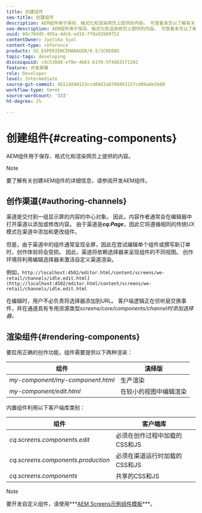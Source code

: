 ```yaml
---
title: 创建组件
seo-title: 创建组件
description: AEM组件用于保存、格式化和渲染网页上提供的内容。 可查看本页以了解有关创作渠道和渲染组件的信息。
seo-description: AEM组件用于保存、格式化和渲染网页上提供的内容。 可查看本页以了解有关创作渠道和渲染组件的信息。
uuid: 66c76dd5-495a-4dcb-ad18-7f8a92669752
contentOwner: Jyotika Syal
content-type: reference
products: SG_EXPERIENCEMANAGER/6.5/SCREENS
topic-tags: developing
discoiquuid: cdc530d8-ef0e-4b61-b1f0-5f4d831f1392
feature: 开发屏幕
role: Developer
level: Intermediate
source-git-commit: 4611dd40153ccd09d3a0796093157cd09a8e5b80
workflow-type: tm+mt
source-wordcount: '333'
ht-degree: 2%

---
```



# 创建组件{#creating-components}

AEM组件用于保存、格式化和渲染网页上提供的内容。

>[!NOTE]
>
>要了解有关创建AEM组件的详细信息，请参阅开发AEM组件。

## 创作渠道{#authoring-channels}

渠道是交付到一组显示屏的内容的中心对象。 因此，内容作者通常会在编辑器中打开渠道以添加或修改内容。 由于渠道是&#x200B;***cq:Page***，因此它将遵循相同的传统UX模式在渠道中添加和更改组件。

但是，由于渠道中的组件通常呈现全屏，因此在尝试编辑单个组件或撰写新订单时，创作体验将会受损。 因此，渠道将依赖选择器来呈现组件的不同视图。 创作环境将利用编辑选择器来激活自定义渠道渲染。

例如，`http://localhost:4502/editor.html/content/screens/we-retail/channels/idle.edit.html](http://localhost:4502/editor.html/content/screens/we-retail/channels/idle.edit.html`

在编辑时，用户不必负责将选择器添加到URL。 客户端逻辑正在侦听层交换事件，并在通道具有专用资源类型&#x200B;*screens/core/components/channel时添加选择器。*

## 渲染组件{#rendering-components}

要启用正确的创作功能，组件需要提供以下两种渲染：

| **组件** | **演绎版** |
|---|---|
| *my-component/my-component.html* | 生产渲染 |
| *my-component/edit.html* | 在较小的视图中编辑渲染 |

内置组件利用以下客户端库类别：

| **组件** | **客户端库** |
|---|---|
| *cq.screens.components.edit* | 必须在创作过程中加载的CSS和JS |
| *cq.screens.components.production* | 必须在渠道运行时加载的CSS和JS |
| *cq.screens.components* | 共享的CSS和JS |

>[!NOTE]
>
>要开发自定义组件，请使用***[AEM Screens示例组件模板](https://github.com/Adobe-Marketing-Cloud/aem-screens-component-template)***。

